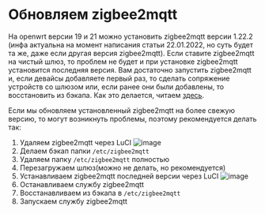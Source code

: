 # Обновляем zigbee2mqtt

На openwrt версии 19 и 21 можно установить zigbee2mqtt версии 1.22.2 (инфа актуальна на момент написания статьи 22.01.2022, но суть будет та же, даже если другая версия zigbee2mqtt). Если ставите zigbee2mqtt на чистый шлюз, то проблем не будет и при установке zigbee2mqtt установится последняя версия. Вам достаточно запустить zigbee2mqtt и, если девайсы добавляете первый раз, то сделать сопряжение устройств со шлюзом или, если ранее они были добавлены, то восстановить из бэкапа. Как это делается, читаем [здесь](https://github.com/DivanX10/Openwrt-scripts-for-gateway-zhwg11lm/wiki/Делаем-бэкап-zigbee2mqtt). 

Если мы обновляем установленный zigbee2mqtt на более свежую версию, то могут возникнуть проблемы, поэтому рекомендуется делать так:

1. Удаляем zigbee2mqtt через LuCI
![image](https://user-images.githubusercontent.com/64090632/150642720-23cdad4e-68b9-42ac-87dd-9b9da77cd1a5.png)
1. Делаем бэкап папки `/etc/zigbee2mqtt`
1. Удаляем папку `/etc/zigbee2mqtt` полностью
1. Перезагружаем шлюз(можно не делать, но рекомендуется)
1. Устанавливаем zigbee2mqtt последней версии через LuCI
![image](https://user-images.githubusercontent.com/64090632/150642909-7ac323a1-5485-4ccc-9549-aa6eeae65e20.png)
1. Останавливаем службу zigbee2mqtt
1. Восстанавливаем из бэкапа в `/etc/zigbee2mqtt`
1. Запускаем службу zigbee2mqtt


